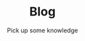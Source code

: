 ---
layout: blog-layout
title: Blog
image: images/icon-blog.svg
subtitle: Pick up some knowledge
---
